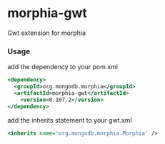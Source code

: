 # morphia-gwt

Gwt extension for morphia

### Usage
add the dependency to your pom.xml
```xml
<dependency>
  <groupId>org.mongodb.morphia</groupId>
  <artifactId>morphia-gwt</artifactId>
	<version>0.107.2</version>
</dependency>
```

add the inherits statement to your gwt.xml
```xml
<inherits name='org.mongodb.morphia.Morphia' />
```
